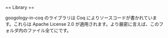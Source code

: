 == Library ==

googology-in-coq のライブラリは Coq によりソースコードが書かれています。これらは Apache License 2.0 が適用されます。より厳密に言えば、このフォルダ内のファイル全てにです。
